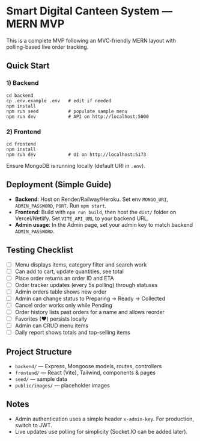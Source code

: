 # Smart Digital Canteen System — MERN MVP

This is a complete MVP following an MVC-friendly MERN layout with polling-based live order tracking.

## Quick Start
### 1) Backend
```
cd backend
cp .env.example .env   # edit if needed
npm install
npm run seed           # populate sample menu
npm run dev            # API on http://localhost:5000
```

### 2) Frontend
```
cd frontend
npm install
npm run dev            # UI on http://localhost:5173
```

Ensure MongoDB is running locally (default URI in `.env`).

## Deployment (Simple Guide)
- **Backend**: Host on Render/Railway/Heroku. Set env `MONGO_URI`, `ADMIN_PASSWORD`, `PORT`. Run `npm start`.
- **Frontend**: Build with `npm run build`, then host the `dist/` folder on Vercel/Netlify. Set `VITE_API_URL` to your backend URL.
- **Admin usage**: In the Admin page, set your admin key to match backend `ADMIN_PASSWORD`.

## Testing Checklist
- [ ] Menu displays items, category filter and search work
- [ ] Can add to cart, update quantities, see total
- [ ] Place order returns an order ID and ETA
- [ ] Order tracker updates (every 5s polling) through statuses
- [ ] Admin orders table shows new order
- [ ] Admin can change status to Preparing → Ready → Collected
- [ ] Cancel order works only while Pending
- [ ] Order history lists past orders for a name and allows reorder
- [ ] Favorites (♥) persists locally
- [ ] Admin can CRUD menu items
- [ ] Daily report shows totals and top-selling items

## Project Structure
- `backend/` — Express, Mongoose models, routes, controllers
- `frontend/` — React (Vite), Tailwind, components & pages
- `seed/` — sample data
- `public/images/` — placeholder images

## Notes
- Admin authentication uses a simple header `x-admin-key`. For production, switch to JWT.
- Live updates use polling for simplicity (Socket.IO can be added later).
